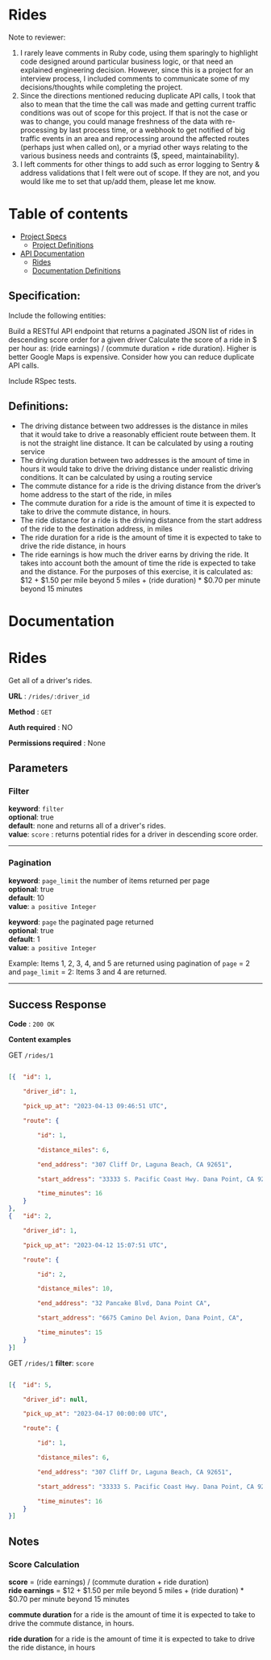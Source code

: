 # Rides
Note to reviewer: 
1. I rarely leave comments in Ruby code, using them sparingly to highlight code designed around particular business logic, or that need an explained engineering decision. However, since this is a project for an interview process, I included comments to communicate some of my decisions/thoughts while completing the project.
2. Since the directions mentioned reducing duplicate API calls, I took that also to mean that the time the call was made and getting current traffic conditions was out of scope for this project. If that is not the case or was to change, you could manage freshness of the data with re-processing by last process time, or a webhook to get notified of big traffic events in an area and reprocessing around the affected routes (perhaps just when called on), or a myriad other ways relating to the various business needs and contraints ($, speed, maintainability).
3. I left comments for other things to add such as error logging to Sentry & address validations that I felt were out of scope.  If they are not, and you would like me to set that up/add them, please let me know.


Table of contents
=================

<!--ts-->
   * [Project Specs](#specification)
      * [Project Definitions](#definitions)
   * [API Documentation](#documentation)
     * [Rides](#rides)
     * [Documentation Definitions](#definitions)
<!--te-->

## Specification:

Include the following entities: </br>

Build a RESTful API endpoint that returns a paginated JSON list of rides in descending score order for a given driver
Calculate the score of a ride in $ per hour as: (ride earnings) / (commute duration + ride duration). Higher is better
Google Maps is expensive. Consider how you can reduce duplicate API calls. </br>

Include RSpec tests.

## Definitions:

* The driving distance between two addresses is the distance in miles that it would take to drive a reasonably efficient route between them. It is not the straight line distance. It can be calculated by using a routing service
* The driving duration between two addresses is the amount of time in hours it would take to drive the driving distance under realistic driving conditions. It can be calculated by using a routing service
* The commute distance for a ride is the driving distance from the driver’s home address to the start of the ride, in miles
* The commute duration for a ride is the amount of time it is expected to take to drive the commute distance, in hours.
* The ride distance for a ride is the driving distance from the start address of the ride to the destination address, in miles
* The ride duration for a ride is the amount of time it is expected to take to drive the ride distance, in hours
* The ride earnings is how much the driver earns by driving the ride. It takes into account both the amount of time the ride is expected to take and the distance. For the purposes of this exercise, it is calculated as: $12 + $1.50 per mile beyond 5 miles + (ride duration) * $0.70 per minute beyond 15 minutes

# Documentation
#  Rides

Get all of a driver's rides.

**URL** : `/rides/:driver_id`

**Method** : `GET`

**Auth required** : NO

**Permissions required** : None

## Parameters
### Filter
**keyword**: `filter` <br />
**optional**: true <br />
**default**: none and returns all of a driver's rides.  <br />
**value**: `score` 	: returns potential rides for a driver in descending score order. <br />

---
### Pagination
**keyword**: `page_limit` the number of items returned per page <br />
**optional**: true <br />
**default**: 10 <br />
**value**: `a positive Integer` 	  <br />

**keyword**: `page` the paginated page returned <br />
**optional**: true   <br />
**default**: 1 <br />
**value**: `a positive Integer` <br />

Example: 
Items 1, 2, 3, 4, and 5 are returned using pagination of `page` = 2 and `page_limit` = 2:
Items 3 and 4 are returned.

---


##  Success Response

**Code** : `200 OK`

**Content examples**

GET `/rides/1`

```json

[{  "id": 1,

	"driver_id": 1,

	"pick_up_at": "2023-04-13 09:46:51 UTC",

	"route": {

		"id": 1,

		"distance_miles": 6,

		"end_address": "307 Cliff Dr, Laguna Beach, CA 92651",

		"start_address": "33333 S. Pacific Coast Hwy. Dana Point, CA 92629",

		"time_minutes": 16
	}
},
{	"id": 2,

	"driver_id": 1,

	"pick_up_at": "2023-04-12 15:07:51 UTC",

	"route": {

		"id": 2,

		"distance_miles": 10,

		"end_address": "32 Pancake Blvd, Dana Point CA",

		"start_address": "6675 Camino Del Avion, Dana Point, CA",

		"time_minutes": 15
	}
}]

```
GET `/rides/1`
**filter**: `score`

```json

[{	"id": 5,

	"driver_id": null,

	"pick_up_at": "2023-04-17 00:00:00 UTC",

	"route": {

		"id": 1,

		"distance_miles": 6,

		"end_address": "307 Cliff Dr, Laguna Beach, CA 92651",

		"start_address": "33333 S. Pacific Coast Hwy. Dana Point, CA 92629",

		"time_minutes": 16
	}
}]

```

##  Notes

### Score Calculation
**score** = (ride earnings) / (commute duration + ride duration)<br />
**ride earnings** = $12 + $1.50 per mile beyond 5 miles + (ride duration) * $0.70 per minute beyond 15 minutes<br />

**commute duration** for a ride is the amount of time it is expected to take to drive the commute distance, in hours.<br />
  
**ride duration** for a ride is the amount of time it is expected to take to drive the ride distance, in hours<br />
    

